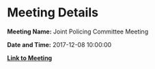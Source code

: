 # Meeting Details

**Meeting Name:** Joint Policing Committee Meeting

**Date and Time:** 2017-12-08 10:00:00

**[Link to Meeting](https://www.limerick.ie/council/whats-on/joint-policing-committee-meeting-1)**
